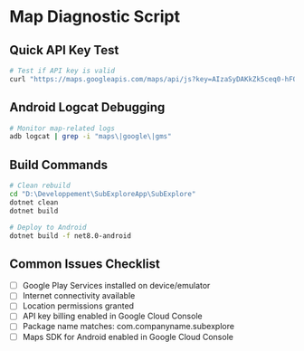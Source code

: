 # Map Diagnostic Script

## Quick API Key Test
```bash
# Test if API key is valid
curl "https://maps.googleapis.com/maps/api/js?key=AIzaSyDAKkZk5ceq0-hFQDO00D26tWfjSp2RCaM&callback=test"
```

## Android Logcat Debugging
```bash
# Monitor map-related logs
adb logcat | grep -i "maps\|google\|gms"
```

## Build Commands
```bash
# Clean rebuild
cd "D:\Developpement\SubExploreApp\SubExplore"
dotnet clean
dotnet build

# Deploy to Android
dotnet build -f net8.0-android
```

## Common Issues Checklist
- [ ] Google Play Services installed on device/emulator
- [ ] Internet connectivity available
- [ ] Location permissions granted
- [ ] API key billing enabled in Google Cloud Console
- [ ] Package name matches: com.companyname.subexplore
- [ ] Maps SDK for Android enabled in Google Cloud Console